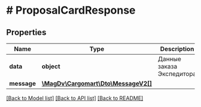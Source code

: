 # # ProposalCardResponse

## Properties

Name | Type | Description | Notes
------------ | ------------- | ------------- | -------------
**data** | **object** | Данные заказа Экспедитора |
**message** | [**\MagDv\Cargomart\Dto\MessageV2[]**](MessageV2.md) |  | [optional]

[[Back to Model list]](../../README.md#models) [[Back to API list]](../../README.md#endpoints) [[Back to README]](../../README.md)

